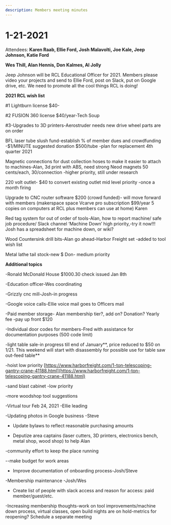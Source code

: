 ```yaml
---
description: Members meeting minutes
---
```


# 1-21-2021

Attendees: **Karen Raab, Ellie Ford, Josh Malavolti, Joe Kale, Jeep Johnson, Katie Ford**

**Wes Thill, Alan Hennis, Don Kalmes, Al Jolly**  


Jeep Johnson will be RCL Educational Officer for 2021. Members please video your projects and send to Ellie Ford, post on Slack, put on Google drive, etc. We need to promote all the cool things RCL is doing!

**2021 RCL wish list**

\#1 Lightburn license $40-

\#2 FUSION 360 license $40/year-Tech Soup

\#3-Upgrades to 3D printers-Aerostruder needs new drive wheel parts are on order

BFL laser tube slush fund-establish % of member dues and crowdfunding -$1/MINUTE suggested donation $500/tube -plan for replacement 4th quarter 2021

Magnetic connections for dust collection hoses to make it easier to attach to machines-Alan, 3d print with ABS, need strong Neod magnets 50 cents/each, 30/connection  -higher priority, still under research

220 volt outlet- $40 to convert existing outlet mid level priority -once a month firing

Upgrade to CNC router software $200 \(crowd funded\)- will move forward with members \(makerspace space Vcarve pro subscription $99/year 5 copies on computers at RCL plus members can use at home\) Karen

Red tag system for out of order of tools-Alan, how to report machine/ safe job procedure/ Slack channel ‘Machine Down’ high priority,-try it now!!! Josh has a spreadsheet for machine down, or wiki?

Wood Countersink drill bits-Alan go ahead-Harbor Freight set -added to tool wish list

Metal lathe tail stock-new $ Don- medium priority

**Additional topics**  
  
-Ronald McDonald House $1000.30 check issued Jan 8th

-Education officer-Wes coordinating 

-Grizzly cnc mill-Josh-in progress

-Google voice calls-Ellie voice mail goes to Officers mail

-Paid member storage- Alan membership tier?, add on? Donation? Yearly fee -pay up front $120

-Individual door codes for members-Fred with assistance for documentation purposes \(500 code limit\)

-light table sale-in progress till end of January**, price reduced to $50 on 1/21. This weekend will start with disassembly for possible use for table saw out-feed table**  

-hoist low priority [https://www.harborfreight.com/1-ton-telescoping-gantry-crane-41188.html](https://www.harborfreight.com/1-ton-telescoping-gantry-crane-41188.html)

-sand blast cabinet -low priority

-more woodshop tool suggestions

-Virtual tour Feb 24, 2021 -Ellie leading

-Updating photos in Google business -Steve

- Update bylaws to reflect reasonable purchasing amounts

- Deputize area captains \(laser cutters, 3D printers, electronics bench, metal shop, wood shop\) to help Alan

 -community effort to keep the place running

 --make budget for work areas

- Improve documentation of onboarding process-Josh/Steve

-Membership maintenance -Josh/Wes

- Create list of people with slack access and reason for access: paid member/guest/etc.

-Increasing membership thoughts-work on tool improvements/machine down process,  virtual classes, open build nights are on hold-metrics for reopening? Schedule a separate meeting  
  


